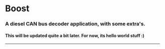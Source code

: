 # Boost

### A diesel CAN bus decoder application, with some extra's.

#### This will be updated quite a bit later. For now, its hello world stuff :)

---
